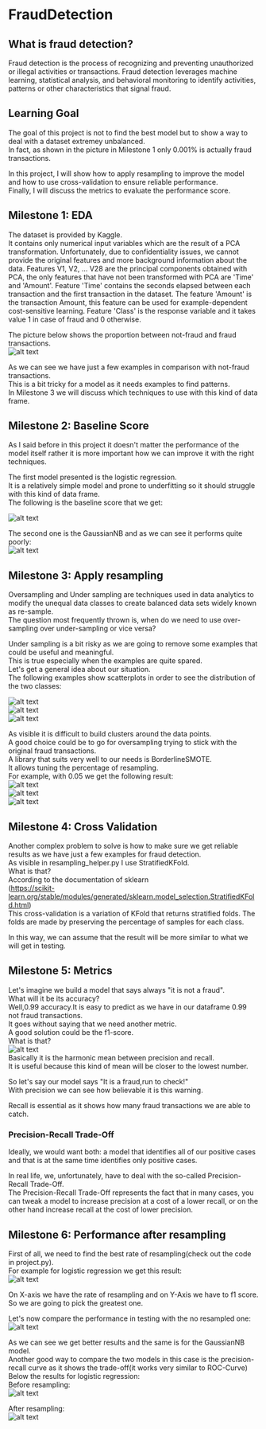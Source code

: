 # FraudDetection

## What is fraud detection?
Fraud detection is the process of recognizing and preventing unauthorized or illegal activities or transactions. Fraud detection leverages machine learning, statistical analysis, and behavioral monitoring to identify activities, patterns or other characteristics that signal fraud.

## Learning Goal
The goal of this project is not to find the best model but to show a way to deal with a dataset extremey unbalanced.<br/>
In fact, as shown in the picture in Milestone 1 only 0.001% is actually fraud transactions.<br/>

In this project, I will show how to apply resampling to improve the model and how to use cross-validation to ensure reliable performance.<br/>
Finally, I will discuss the metrics to evaluate the performance score.<br/>

## Milestone 1: EDA
The dataset is provided by Kaggle.<br/>
It contains only numerical input variables which are the result of a PCA transformation. Unfortunately, due to confidentiality issues, we cannot provide the original features and more background information about the data. Features V1, V2, ... V28 are the principal components obtained with PCA, the only features that have not been transformed with PCA are 'Time' and 'Amount'. Feature 'Time' contains the seconds elapsed between each transaction and the first transaction in the dataset. The feature 'Amount' is the transaction Amount, this feature can be used for example-dependent cost-sensitive learning. Feature 'Class' is the response variable and it takes value 1 in case of fraud and 0 otherwise.<br/>

The picture below shows the proportion between not-fraud and fraud transactions.<br/>
![alt text](https://github.com/alessandroNarcisi96/FraudDetection/blob/master/images/piechart.png)<br/>

As we can see we have just a few examples in comparison with not-fraud transactions.<br/>
This is a bit tricky for a model as it needs examples to find patterns.<br/>
In Milestone 3 we will discuss which techniques to use with this kind of data frame.<br/>

## Milestone 2: Baseline Score

As I said before in this project it doesn't matter the performance of the model itself rather it is more important how we can improve it with the right techniques.<br/>

The first model presented is the logistic regression.<br/>
It is a relatively simple model and prone to underfitting so it should struggle with this kind of data frame.<br/>
The following is the baseline score that we get:<br/>

![alt text](https://github.com/alessandroNarcisi96/FraudDetection/blob/master/images/summary_logistic.png)<br/>

The second one is the GaussianNB and as we can see it performs quite poorly:<br/>
![alt text](https://github.com/alessandroNarcisi96/FraudDetection/blob/master/images/summary_gaussiannb.png)<br/>

## Milestone 3: Apply resampling
Oversampling and Under sampling are techniques used in data analytics to modify the unequal data classes to create balanced data sets widely known as re-sample. <br/>
The question most frequently thrown is, when do we need to use over-sampling over under-sampling or vice versa?<br/>

Under sampling is a bit risky as we are going to remove some examples that could be useful and meaningful.<br/>
This is true especially when the examples are quite spared.<br/>
Let's get a general idea about our situation.<br/>
The following examples show scatterplots in order to see the distribution of the two classes:<br/>

![alt text](https://github.com/alessandroNarcisi96/FraudDetection/blob/master/images/scatter_1.png)<br/>
![alt text](https://github.com/alessandroNarcisi96/FraudDetection/blob/master/images/scatter_2.png)<br/>
![alt text](https://github.com/alessandroNarcisi96/FraudDetection/blob/master/images/scatter_3.png)<br/>

As visible it is difficult to build clusters around the data points.<br/>
A good choice could be to go for oversampling trying to stick with the original fraud transactions.<br/>
A library that suits very well to our needs is BorderlineSMOTE.<br/>
It allows tuning the percentage of resampling.<br/>
For example, with 0.05 we get the following result:<br/>
![alt text](https://github.com/alessandroNarcisi96/FraudDetection/blob/master/images/scatter_1_res.png)<br/>
![alt text](https://github.com/alessandroNarcisi96/FraudDetection/blob/master/images/scatter_2_res.png)<br/>
![alt text](https://github.com/alessandroNarcisi96/FraudDetection/blob/master/images/scatter_3_res.png)<br/>

## Milestone 4: Cross Validation
Another complex problem to solve is how to make sure we get reliable results as we have just a few examples for fraud detection.<br/>
As visible in resampling_helper.py I use StratifiedKFold.<br/>
What is that?<br/>
According to the documentation of sklearn<br/>
(https://scikit-learn.org/stable/modules/generated/sklearn.model_selection.StratifiedKFold.html) <br/>
This cross-validation is a variation of KFold that returns stratified folds. The folds are made by preserving the percentage of samples for each class.<br/>

In this way, we can assume that the result will be more similar to what we will get in testing.<br/>

## Milestone 5: Metrics
Let's imagine we build a model that says always "it is not a fraud".<br/>
What will it be its accuracy?<br/>
Well,0.99 accuracy.It is easy to predict as we have in our dataframe 0.99 not fraud transactions.<br/>
It goes without saying that we need another metric.<br/>
A good solution could be the f1-score.<br/>
What is that?<br/>
![alt text](https://github.com/alessandroNarcisi96/FraudDetection/blob/master/images/f1.png)<br/>
Basically it is the harmonic mean between precision and recall.<br/>
It is useful because this kind of mean will be closer to the lowest number.<br/>

So let's say our model says "It is a fraud,run to check!"<br/>
With precision we can see how believable it is this warning.<br/>

Recall is essential as it shows how many fraud transactions we are able to catch.<br/>

### Precision-Recall Trade-Off

Ideally, we would want both: a model that identifies all of our positive cases and that is at the same time identifies only positive cases.<br/>

In real life, we, unfortunately, have to deal with the so-called Precision-Recall Trade-Off.<br/>
The Precision-Recall Trade-Off represents the fact that in many cases, you can tweak a model to increase precision at a cost of a lower recall, or on the other hand increase recall at the cost of lower precision.<br/>

## Milestone 6: Performance after resampling
First of all, we need to find the best rate of resampling(check out the code in project.py).<br/>
For example for logistic regression we get this result:<br/>
![alt text](https://github.com/alessandroNarcisi96/FraudDetection/blob/master/images/resamling_rate.png)<br/>

On X-axis we have the rate of resampling and on Y-Axis we have to f1 score.<br/>
So we are going to pick the greatest one.<br/>

Let's now compare the performance in testing with the no resampled one:<br/>
![alt text](https://github.com/alessandroNarcisi96/FraudDetection/blob/master/images/resampled_log.png)<br/>

As we can see we get better results and the same is for the GaussianNB model.<br/>
Another good way to compare the two models in this case is the precision-recall curve as it shows the trade-off(it works very similar to ROC-Curve)<br/>
Below the results for logistic regression:<br/>
Before resampling:<br/>
![alt text](https://github.com/alessandroNarcisi96/FraudDetection/blob/master/images/PreCallLog.png)<br/>

After resampling:<br/>
![alt text](https://github.com/alessandroNarcisi96/FraudDetection/blob/master/images/PreCallLogRes.png)<br/>

